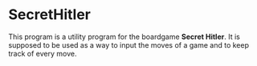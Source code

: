 # SecretHitler
This program is a utility program for the boardgame **Secret Hitler**. 
It is supposed to be used as a way to input the moves of a game and to keep track of every move.
